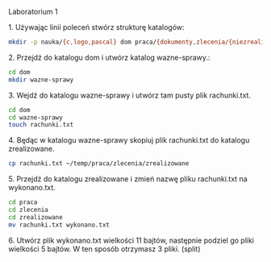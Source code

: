 Laboratorium 1

1\. Używając linii poleceń stwórz strukturę katalogów:

```sh
mkdir -p nauka/{c,logo,pascal} dom praca/{dokumenty,zlecenia/{niezrealizowane,zrealizowane}}
```

2\. Przejdź do katalogu dom i utwórz katalog wazne-sprawy.:

```sh
cd dom
mkdir wazne-sprawy
```

3\. Wejdź do katalogu wazne-sprawy i utwórz tam pusty plik rachunki.txt.

```sh
cd dom
cd wazne-sprawy
touch rachunki.txt
```

4\. Będąc w katalogu wazne-sprawy skopiuj plik rachunki.txt do katalogu zrealizowane.

```sh
cp rachunki.txt ~/temp/praca/zlecenia/zrealizowane
```

5\. Przejdź do katalogu zrealizowane i zmień nazwę pliku rachunki.txt na wykonano.txt.

```sh
cd praca
cd zlecenia
cd zrealizowane
mv rachunki.txt wykonano.txt
```

6\. Utwórz plik wykonano.txt wielkości 11 bajtów, następnie podziel go pliki wielkości 5 bajtów.
W ten sposób otrzymasz 3 pliki. (split)

